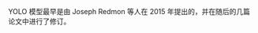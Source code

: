 

<!--
 * @version:
 * @Author:  StevenJokess https://github.com/StevenJokess
 * @Date: 2020-12-15 17:55:32
 * @LastEditors:  StevenJokess https://github.com/StevenJokess
 * @LastEditTime: 2020-12-15 17:55:39
 * @Description:
 * @TODO::
 * @Reference:
-->
YOLO 模型最早是由 Joseph Redmon 等人在 2015 年提出的，并在随后的几篇论文中进行了修订。
